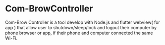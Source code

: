 # Com-BrowController
Com-Brow Controller is a tool develop with Node.js and flutter webview( for app ) that allow user to shutdown/sleep/lock and logout their computer by phone browser or app, if their phone and computer connected the same Wi-Fi. 
